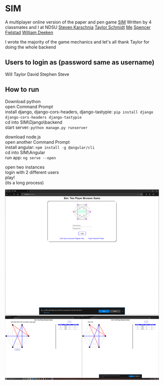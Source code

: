 # SIM
A multiplayer online version of the paper and pen game [SIM](https://en.wikipedia.org/wiki/Sim_(pencil_game))  
Written by 4 classmates and I at NDSU  
[Steven Karschnia](https://github.com/steven-karschnia)
[Taylor Schmidt](https://github.com/Taylor-Schmidt-NDSU)
[Me](https://github.com/DavSchwartz)
[Spencer Fjelstad](https://github.com/PixPanz)
[William Deeken](https://github.com/wdeeken7)

I wrote the majority of the game mechanics and let's all thank Taylor for doing the whole backend

## Users to login as (password same as username)
Will
Taylor
David
Stephen
Steve

## How to run
Download python  
open Command Prompt  
install django, django-cors-headers, django-tastypie: `pip install django django-cors-headers django-tastypie`  
cd into SIM\Django\backend  
start server: `python manage.py runserver`  


download node.js  
open another Command Prompt  
install angular: `npm install -g @angular/cli`  
cd into SIM\Angular  
run app: `ng serve --open`  


open two instances  
login with 2 different users  
play!  
(its a long process)  

![](menu.png)
![](Game.png)